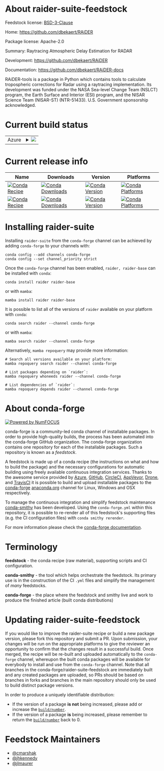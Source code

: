 About raider-suite-feedstock
============================

Feedstock license: [BSD-3-Clause](https://github.com/conda-forge/raider-feedstock/blob/main/LICENSE.txt)

Home: https://github.com/dbekaert/RAiDER

Package license: Apache-2.0

Summary: Raytracing Atmospheric Delay Estimation for RADAR

Development: https://github.com/dbekaert/RAiDER

Documentation: https://github.com/dbekaert/RAiDER-docs

RAiDER-tools is a package in Python which contains tools to calculate
tropospheric corrections for Radar using a raytracing implementation.
Its development was funded under the NASA Sea-level Change Team (NSLCT)
program, the Earth Surface and Interior (ESI) program, and the NISAR
Science Team (NISAR-ST) (NTR-51433). U.S. Government sponsorship acknowledged.


Current build status
====================


<table>
    
  <tr>
    <td>Azure</td>
    <td>
      <details>
        <summary>
          <a href="https://dev.azure.com/conda-forge/feedstock-builds/_build/latest?definitionId=17249&branchName=main">
            <img src="https://dev.azure.com/conda-forge/feedstock-builds/_apis/build/status/raider-feedstock?branchName=main">
          </a>
        </summary>
        <table>
          <thead><tr><th>Variant</th><th>Status</th></tr></thead>
          <tbody><tr>
              <td>linux_64_python3.10.____cpython</td>
              <td>
                <a href="https://dev.azure.com/conda-forge/feedstock-builds/_build/latest?definitionId=17249&branchName=main">
                  <img src="https://dev.azure.com/conda-forge/feedstock-builds/_apis/build/status/raider-feedstock?branchName=main&jobName=linux&configuration=linux%20linux_64_python3.10.____cpython" alt="variant">
                </a>
              </td>
            </tr><tr>
              <td>linux_64_python3.11.____cpython</td>
              <td>
                <a href="https://dev.azure.com/conda-forge/feedstock-builds/_build/latest?definitionId=17249&branchName=main">
                  <img src="https://dev.azure.com/conda-forge/feedstock-builds/_apis/build/status/raider-feedstock?branchName=main&jobName=linux&configuration=linux%20linux_64_python3.11.____cpython" alt="variant">
                </a>
              </td>
            </tr><tr>
              <td>linux_64_python3.12.____cpython</td>
              <td>
                <a href="https://dev.azure.com/conda-forge/feedstock-builds/_build/latest?definitionId=17249&branchName=main">
                  <img src="https://dev.azure.com/conda-forge/feedstock-builds/_apis/build/status/raider-feedstock?branchName=main&jobName=linux&configuration=linux%20linux_64_python3.12.____cpython" alt="variant">
                </a>
              </td>
            </tr><tr>
              <td>linux_64_python3.9.____cpython</td>
              <td>
                <a href="https://dev.azure.com/conda-forge/feedstock-builds/_build/latest?definitionId=17249&branchName=main">
                  <img src="https://dev.azure.com/conda-forge/feedstock-builds/_apis/build/status/raider-feedstock?branchName=main&jobName=linux&configuration=linux%20linux_64_python3.9.____cpython" alt="variant">
                </a>
              </td>
            </tr><tr>
              <td>osx_64_python3.10.____cpython</td>
              <td>
                <a href="https://dev.azure.com/conda-forge/feedstock-builds/_build/latest?definitionId=17249&branchName=main">
                  <img src="https://dev.azure.com/conda-forge/feedstock-builds/_apis/build/status/raider-feedstock?branchName=main&jobName=osx&configuration=osx%20osx_64_python3.10.____cpython" alt="variant">
                </a>
              </td>
            </tr><tr>
              <td>osx_64_python3.11.____cpython</td>
              <td>
                <a href="https://dev.azure.com/conda-forge/feedstock-builds/_build/latest?definitionId=17249&branchName=main">
                  <img src="https://dev.azure.com/conda-forge/feedstock-builds/_apis/build/status/raider-feedstock?branchName=main&jobName=osx&configuration=osx%20osx_64_python3.11.____cpython" alt="variant">
                </a>
              </td>
            </tr><tr>
              <td>osx_64_python3.12.____cpython</td>
              <td>
                <a href="https://dev.azure.com/conda-forge/feedstock-builds/_build/latest?definitionId=17249&branchName=main">
                  <img src="https://dev.azure.com/conda-forge/feedstock-builds/_apis/build/status/raider-feedstock?branchName=main&jobName=osx&configuration=osx%20osx_64_python3.12.____cpython" alt="variant">
                </a>
              </td>
            </tr><tr>
              <td>osx_64_python3.9.____cpython</td>
              <td>
                <a href="https://dev.azure.com/conda-forge/feedstock-builds/_build/latest?definitionId=17249&branchName=main">
                  <img src="https://dev.azure.com/conda-forge/feedstock-builds/_apis/build/status/raider-feedstock?branchName=main&jobName=osx&configuration=osx%20osx_64_python3.9.____cpython" alt="variant">
                </a>
              </td>
            </tr><tr>
              <td>osx_arm64_python3.10.____cpython</td>
              <td>
                <a href="https://dev.azure.com/conda-forge/feedstock-builds/_build/latest?definitionId=17249&branchName=main">
                  <img src="https://dev.azure.com/conda-forge/feedstock-builds/_apis/build/status/raider-feedstock?branchName=main&jobName=osx&configuration=osx%20osx_arm64_python3.10.____cpython" alt="variant">
                </a>
              </td>
            </tr><tr>
              <td>osx_arm64_python3.11.____cpython</td>
              <td>
                <a href="https://dev.azure.com/conda-forge/feedstock-builds/_build/latest?definitionId=17249&branchName=main">
                  <img src="https://dev.azure.com/conda-forge/feedstock-builds/_apis/build/status/raider-feedstock?branchName=main&jobName=osx&configuration=osx%20osx_arm64_python3.11.____cpython" alt="variant">
                </a>
              </td>
            </tr><tr>
              <td>osx_arm64_python3.12.____cpython</td>
              <td>
                <a href="https://dev.azure.com/conda-forge/feedstock-builds/_build/latest?definitionId=17249&branchName=main">
                  <img src="https://dev.azure.com/conda-forge/feedstock-builds/_apis/build/status/raider-feedstock?branchName=main&jobName=osx&configuration=osx%20osx_arm64_python3.12.____cpython" alt="variant">
                </a>
              </td>
            </tr><tr>
              <td>osx_arm64_python3.9.____cpython</td>
              <td>
                <a href="https://dev.azure.com/conda-forge/feedstock-builds/_build/latest?definitionId=17249&branchName=main">
                  <img src="https://dev.azure.com/conda-forge/feedstock-builds/_apis/build/status/raider-feedstock?branchName=main&jobName=osx&configuration=osx%20osx_arm64_python3.9.____cpython" alt="variant">
                </a>
              </td>
            </tr>
          </tbody>
        </table>
      </details>
    </td>
  </tr>
</table>

Current release info
====================

| Name | Downloads | Version | Platforms |
| --- | --- | --- | --- |
| [![Conda Recipe](https://img.shields.io/badge/recipe-raider-green.svg)](https://anaconda.org/conda-forge/raider) | [![Conda Downloads](https://img.shields.io/conda/dn/conda-forge/raider.svg)](https://anaconda.org/conda-forge/raider) | [![Conda Version](https://img.shields.io/conda/vn/conda-forge/raider.svg)](https://anaconda.org/conda-forge/raider) | [![Conda Platforms](https://img.shields.io/conda/pn/conda-forge/raider.svg)](https://anaconda.org/conda-forge/raider) |
| [![Conda Recipe](https://img.shields.io/badge/recipe-raider--base-green.svg)](https://anaconda.org/conda-forge/raider-base) | [![Conda Downloads](https://img.shields.io/conda/dn/conda-forge/raider-base.svg)](https://anaconda.org/conda-forge/raider-base) | [![Conda Version](https://img.shields.io/conda/vn/conda-forge/raider-base.svg)](https://anaconda.org/conda-forge/raider-base) | [![Conda Platforms](https://img.shields.io/conda/pn/conda-forge/raider-base.svg)](https://anaconda.org/conda-forge/raider-base) |

Installing raider-suite
=======================

Installing `raider-suite` from the `conda-forge` channel can be achieved by adding `conda-forge` to your channels with:

```
conda config --add channels conda-forge
conda config --set channel_priority strict
```

Once the `conda-forge` channel has been enabled, `raider, raider-base` can be installed with `conda`:

```
conda install raider raider-base
```

or with `mamba`:

```
mamba install raider raider-base
```

It is possible to list all of the versions of `raider` available on your platform with `conda`:

```
conda search raider --channel conda-forge
```

or with `mamba`:

```
mamba search raider --channel conda-forge
```

Alternatively, `mamba repoquery` may provide more information:

```
# Search all versions available on your platform:
mamba repoquery search raider --channel conda-forge

# List packages depending on `raider`:
mamba repoquery whoneeds raider --channel conda-forge

# List dependencies of `raider`:
mamba repoquery depends raider --channel conda-forge
```


About conda-forge
=================

[![Powered by
NumFOCUS](https://img.shields.io/badge/powered%20by-NumFOCUS-orange.svg?style=flat&colorA=E1523D&colorB=007D8A)](https://numfocus.org)

conda-forge is a community-led conda channel of installable packages.
In order to provide high-quality builds, the process has been automated into the
conda-forge GitHub organization. The conda-forge organization contains one repository
for each of the installable packages. Such a repository is known as a *feedstock*.

A feedstock is made up of a conda recipe (the instructions on what and how to build
the package) and the necessary configurations for automatic building using freely
available continuous integration services. Thanks to the awesome service provided by
[Azure](https://azure.microsoft.com/en-us/services/devops/), [GitHub](https://github.com/),
[CircleCI](https://circleci.com/), [AppVeyor](https://www.appveyor.com/),
[Drone](https://cloud.drone.io/welcome), and [TravisCI](https://travis-ci.com/)
it is possible to build and upload installable packages to the
[conda-forge](https://anaconda.org/conda-forge) [anaconda.org](https://anaconda.org/)
channel for Linux, Windows and OSX respectively.

To manage the continuous integration and simplify feedstock maintenance
[conda-smithy](https://github.com/conda-forge/conda-smithy) has been developed.
Using the ``conda-forge.yml`` within this repository, it is possible to re-render all of
this feedstock's supporting files (e.g. the CI configuration files) with ``conda smithy rerender``.

For more information please check the [conda-forge documentation](https://conda-forge.org/docs/).

Terminology
===========

**feedstock** - the conda recipe (raw material), supporting scripts and CI configuration.

**conda-smithy** - the tool which helps orchestrate the feedstock.
                   Its primary use is in the construction of the CI ``.yml`` files
                   and simplify the management of *many* feedstocks.

**conda-forge** - the place where the feedstock and smithy live and work to
                  produce the finished article (built conda distributions)


Updating raider-suite-feedstock
===============================

If you would like to improve the raider-suite recipe or build a new
package version, please fork this repository and submit a PR. Upon submission,
your changes will be run on the appropriate platforms to give the reviewer an
opportunity to confirm that the changes result in a successful build. Once
merged, the recipe will be re-built and uploaded automatically to the
`conda-forge` channel, whereupon the built conda packages will be available for
everybody to install and use from the `conda-forge` channel.
Note that all branches in the conda-forge/raider-suite-feedstock are
immediately built and any created packages are uploaded, so PRs should be based
on branches in forks and branches in the main repository should only be used to
build distinct package versions.

In order to produce a uniquely identifiable distribution:
 * If the version of a package **is not** being increased, please add or increase
   the [``build/number``](https://docs.conda.io/projects/conda-build/en/latest/resources/define-metadata.html#build-number-and-string).
 * If the version of a package **is** being increased, please remember to return
   the [``build/number``](https://docs.conda.io/projects/conda-build/en/latest/resources/define-metadata.html#build-number-and-string)
   back to 0.

Feedstock Maintainers
=====================

* [@cmarshak](https://github.com/cmarshak/)
* [@jhkennedy](https://github.com/jhkennedy/)
* [@jlmaurer](https://github.com/jlmaurer/)


